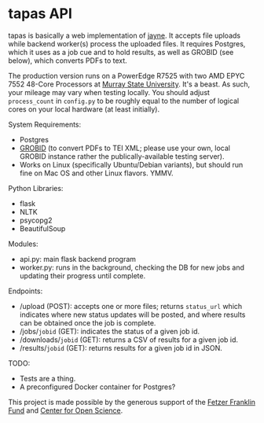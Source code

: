 # tapas API

tapas is basically a web implementation of [jayne](https://github.com/seanrife/jayne). It accepts file uploads while backend worker(s) process the uploaded files. It requires Postgres, which it uses as a job cue and to hold results, as well as GROBID (see below), which converts PDFs to text.

The production version runs on a PowerEdge R7525 with two AMD EPYC 7552 48-Core Processors at [Murray State University](https://murraystate.edu). It's a beast. As such, your mileage may vary when testing locally. You should adjust `process_count` in `config.py` to be roughly equal to the number of logical cores on your local hardware (at least initially).

System Requirements:
 - Postgres
 - [GROBID](https://github.com/kermitt2/grobid) (to convert PDFs to TEI XML; please use your own, local GROBID instance rather the publically-available testing server).
 - Works on Linux (specifically Ubuntu/Debian variants), but should run fine on Mac OS and other Linux flavors. YMMV.

Python Libraries:
 - flask
 - NLTK
 - psycopg2
 - BeautifulSoup

Modules:
 - api.py: main flask backend program
 - worker.py: runs in the background, checking the DB for new jobs and updating their progress until complete.

Endpoints:
 - /upload (POST): accepts one or more files; returns `status_url` which indicates where new status updates will be posted, and where results can be obtained once the job is complete.
 - /jobs/`jobid` (GET): indicates the status of a given job id.
 - /downloads/`jobid` (GET): returns a CSV of results for a given job id.
 - /results/`jobid` (GET): returns results for a given job id in JSON.

TODO:
 - Tests are a thing.
 - A preconfigured Docker container for Postgres?

This project is made possible by the generous support of the [Fetzer Franklin Fund](https://www.fetzer-franklin-fund.org/) and [Center for Open Science](https://cos.io).
